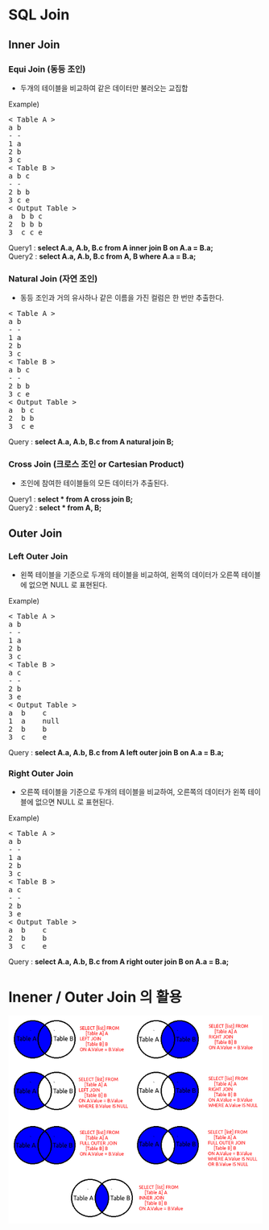 SQL Join
====
Inner Join
----

### Equi Join (동등 조인)
- 두개의 테이블을 비교하여 같은 데이터만 불러오는 교집합

Example)
<pre>
< Table A >
a b
- -
1 a
2 b
3 c
< Table B >
a b c
- -
2 b b
3 c e
< Output Table >
a  b b c
2  b b b
3  c c e
</pre>
Query1 : 
**select A.a, A.b, B.c from A inner join B on A.a = B.a;**<br>Query2 : **select A.a, A.b, B.c from A, B where A.a = B.a;**

### Natural Join (자연 조인)
- 동등 조인과 거의 유사하나 같은 이름을 가진 컬럼은 한 번만 추출한다.

<pre>
< Table A >
a b
- -
1 a
2 b
3 c
< Table B >
a b c
- -
2 b b
3 c e
< Output Table >
a  b c
2  b b
3  c e
</pre>
Query : 
**select A.a, A.b, B.c from A natural join B;**

### Cross Join (크로스 조인 or Cartesian Product)
- 조인에 참여한 테이블들의 모든 데이터가 추출된다.

Query1 : **select * from A cross join B;**<br>Query2 : **select * from A, B;**

Outer Join
----

### Left Outer Join
- 왼쪽 테이블을 기준으로 두개의 테이블을 비교하여, 왼쪽의 데이터가 오른쪽 테이블에 없으면 NULL 로 표현된다.

Example)
<pre>
< Table A >
a b
- -
1 a
2 b
3 c
< Table B >
a c
- -
2 b
3 e
< Output Table >
a  b 	c
1  a 	null
2  b 	b
3  c 	e
</pre>
Query : 
**select A.a, A.b, B.c from A left outer join B on A.a = B.a;**

### Right Outer Join
- 오른쪽 테이블을 기준으로 두개의 테이블을 비교하여, 오른쪽의 데이터가 왼쪽 테이블에 없으면 NULL 로 표현된다.

Example)
<pre>
< Table A >
a b
- -
1 a
2 b
3 c
< Table B >
a c
- -
2 b
3 e
< Output Table >
a  b 	c
2  b 	b
3  c 	e
</pre>
Query : 
**select A.a, A.b, B.c from A right outer join B on A.a = B.a;**


Inener / Outer Join 의 활용
=====
![screenshot](img/join.png)
